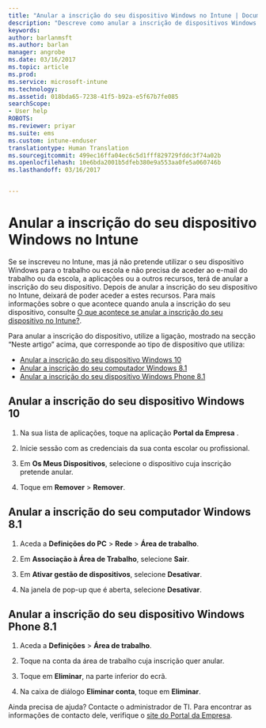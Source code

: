 ```yaml
---
title: "Anular a inscrição do seu dispositivo Windows no Intune | Documentos da Microsoft"
description: "Descreve como anular a inscrição de dispositivos Windows no Intune"
keywords: 
author: barlanmsft
ms.author: barlan
manager: angrobe
ms.date: 03/16/2017
ms.topic: article
ms.prod: 
ms.service: microsoft-intune
ms.technology: 
ms.assetid: 018bda65-7238-41f5-b92a-e5f67b7fe085
searchScope:
- User help
ROBOTS: 
ms.reviewer: priyar
ms.suite: ems
ms.custom: intune-enduser
translationtype: Human Translation
ms.sourcegitcommit: 499ec16ffa04ec6c5d1fff829729fddc3f74a02b
ms.openlocfilehash: 10e6bda2001b5dfeb380e9a553aa0fe5a060746b
ms.lasthandoff: 03/16/2017


---
```



# <a name="unenroll-your-windows-device-from-intune"></a>Anular a inscrição do seu dispositivo Windows no Intune

Se se inscreveu no Intune, mas já não pretende utilizar o seu dispositivo Windows para o trabalho ou escola e não precisa de aceder ao e-mail do trabalho ou da escola, a aplicações ou a outros recursos, terá de anular a inscrição do seu dispositivo. Depois de anular a inscrição do seu dispositivo no Intune, deixará de poder aceder a estes recursos. Para mais informações sobre o que acontece quando anula a inscrição do seu dispositivo, consulte [O que acontece se anular a inscrição do seu dispositivo no Intune?](what-happens-if-you-unenroll-your-device-from-intune-windows.md).

Para anular a inscrição do dispositivo, utilize a ligação, mostrado na secção “Neste artigo” acima, que corresponde ao tipo de dispositivo que utiliza:

-    [Anular a inscrição do seu dispositivo Windows 10](#unenroll-your-windows-10-device)
-    [Anular a inscrição do seu computador Windows 8.1](#unenroll-your-windows-81-computer)
-    [Anular a inscrição do seu dispositivo Windows Phone 8.1](#unenroll-your-windows-phone-81-device)

## <a name="unenroll-your-windows-10-device"></a>Anular a inscrição do seu dispositivo Windows 10

1.  Na sua lista de aplicações, toque na aplicação **Portal da Empresa** .

2.  Inicie sessão com as credenciais da sua conta escolar ou profissional.

3.  Em **Os Meus Dispositivos**, selecione o dispositivo cuja inscrição pretende anular.

4.  Toque em **Remover** &gt; **Remover**.

## <a name="unenroll-your-windows-81-computer"></a>Anular a inscrição do seu computador Windows 8.1

1.  Aceda a **Definições do PC** &gt; **Rede** &gt; **Área de trabalho**.

2.  Em **Associação à Área de Trabalho**, selecione **Sair**.

3.  Em **Ativar gestão de dispositivos**, selecione **Desativar**.

4.  Na janela de pop-up que é aberta, selecione **Desativar**.

## <a name="unenroll-your-windows-phone-81-device"></a>Anular a inscrição do seu dispositivo Windows Phone 8.1

1.  Aceda a **Definições** &gt; **Área de trabalho**.

2.  Toque na conta da área de trabalho cuja inscrição quer anular.

3.  Toque em **Eliminar**, na parte inferior do ecrã.

4.  Na caixa de diálogo **Eliminar conta**, toque em **Eliminar**.

Ainda precisa de ajuda? Contacte o administrador de TI. Para encontrar as informações de contacto dele, verifique o [site do Portal da Empresa](http://portal.manage.microsoft.com).

